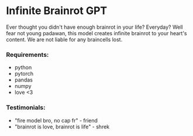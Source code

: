 # Infinite Brainrot GPT

Ever thought you didn't have enough brainrot in your life? Everyday? Well fear not young padawan, this model creates infinite brainrot to your heart's content.
We are not liable for any braincells lost. 

### Requirements: 
- python 
- pytorch 
- pandas 
- numpy
- love <3

### Testimonials: 
- "fire model bro, no cap fr" - friend
- "brainrot is love, brainrot is life" - shrek
